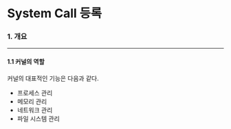 # System Call 등록

### 1. 개요

---

#### 1.1 커널의 역할

커널의 대표적인 기능은 다음과 같다.

* 프로세스 관리
* 메모리 관리
* 네트워크 관리
* 파일 시스템 관리

